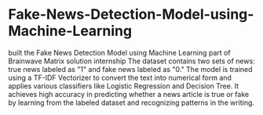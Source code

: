 # Fake-News-Detection-Model-using-Machine-Learning
built the Fake News Detection Model using Machine Learning part of Brainwave Matrix solution internship
 The dataset contains two sets of news: true news labeled as "1" and fake news labeled as "0." The model is trained using a TF-IDF Vectorizer to convert the text into numerical form and applies various classifiers like Logistic Regression and Decision Tree. It achieves high accuracy in predicting whether a news article is true or fake by learning from the labeled dataset and recognizing patterns in the writing.
